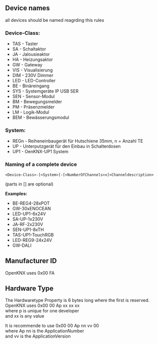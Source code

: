 ## Device names
all devices should be named reagrding this rules

### Device-Class:

* TAS - Taster
* SA - Schaltaktor 
* JA - Jalousieaktor
* HA - Heizungsaktor
* GW - Gateway
* VIS - Visualisierung
* DIM - 230V Dimmer  
* LED - LED-Controller  
* BE - Binäreingang  
* SYS - Systemgeräte IP USB SER
* SEN - Sensor-Modul
* BM - Bewegungsmelder
* PM - Präsenzmelder
* LM - Logik-Modul
* BEM - Bewässerungsmodul

### System:

* REGn - Reiheneinbaugerät für Hutschiene 35mm, n = Anzahl TE
* UP - Unterputzgerät für den Einbau in Schalterdosen
* UP1 - OenKNX-UP1 System

### Naming of a complete device

`<Device-Class>-[<System>]-[<NumberOfChannels>x]<Channeldescription>`

(parts in [] are optional)

**Examples:**  
* BE-REG4-28xPOT
* GW-30xENOCEAN
* LED-UP1-6x24V
* SA-UP-1x230V
* JA-RF-2x230V
* SEN-UP1-8xTH
* TAS-UP1-TouchRGB
* LED-REG9-24x24V
* GW-DALI

## Manufacturer ID 

OpenKNX uses 0x00 FA

##  Hardware Type 

The Hardwaretype Property is 6 bytes long where the first is reserved.  
OpenKNX uses 0x00 00 Ap xx xx xx  
where p is unique for one developer  
and xx is any value

It is recommende to use
0x00 00 Ap nn vv 00  
where Ap nn is the ApplicationNumber  
and vv is the ApplicationVersion 